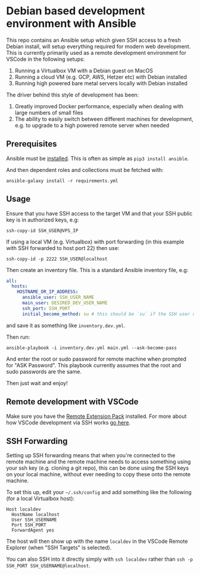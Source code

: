 # Debian based development environment with Ansible

This repo contains an Ansible setup which given SSH access to a fresh Debian install, will setup everything required for modern web development. This is currently primarily used as a remote development environment for VSCode in the following setups:

1. Running a Virtualbox VM with a Debian guest on MacOS
1. Running a cloud VM (e.g. GCP, AWS, Hetzer etc) with Debian installed
1. Running high powered bare metal servers locally with Debian installed

The driver behind this style of development has been:

1. Greatly improved Docker performance, especially when dealing with large numbers of small files
1. The ability to easily switch between different machines for development, e.g. to upgrade to a high powered remote server when needed

## Prerequisites

Ansible must be [installed](https://docs.ansible.com/ansible/latest/installation_guide/intro_installation.html). This is often as simple as `pip3 install ansible`.

And then dependent roles and collections must be fetched with:

```
ansible-galaxy install -r requirements.yml
```

## Usage

Ensure that you have SSH access to the target VM and that your SSH public key is in authorized keys, e.g:

```
ssh-copy-id SSH_USER@VPS_IP
```

If using a local VM (e.g. Virtualbox) with port forwarding (in this example with SSH forwarded to host port 22) then use:

```
ssh-copy-id -p 2222 SSH_USER@localhost
```

Then create an inventory file. This is a standard Ansible inventory file, e.g:

```yml
all:
  hosts:
    HOSTNAME_OR_IP_ADDRESS:
      ansible_user: SSH_USER_NAME
      main_user: DESIRED_DEV_USER_NAME
      ssh_port: SSH_PORT
      initial_become_method: su # this should be `su` if the SSH user does not, by default have sudo access, otherwise this should be `sudo`
```

and save it as something like `inventory.dev.yml`.

Then run:

```
ansible-playbook -i inventory.dev.yml main.yml --ask-become-pass
```

And enter the root or sudo password for remote machine when prompted for "ASK Password". This playbook currently assumes that the root and sudo passwords are the same.

Then just wait and enjoy!

## Remote development with VSCode

Make sure you have the [Remote Extension Pack](https://marketplace.visualstudio.com/items?itemName=ms-vscode-remote.vscode-remote-extensionpack) installed. For more about how VSCode development via SSH works [go here](https://code.visualstudio.com/docs/remote/ssh).

## SSH Forwarding

Setting up SSH forwarding means that when you're connected to the remote machine and the remote machine needs to access something using your ssh key (e.g. cloning a git repo), this can be done using the SSH keys on your local machine, without ever needing to copy these onto the remote machine.

To set this up, edit your `~/.ssh/config` and add something like the following (for a local Virtualbox host):

```
Host localdev
  HostName localhost
  User SSH_USERNAME
  Port SSH_PORT
  ForwardAgent yes
```

The host will then show up with the name `localdev` in the VSCode Remote Explorer (when "SSH Targets" is selected).

You can also SSH into it directly simply with `ssh localdev` rather than `ssh -p SSH_PORT SSH_USERNAME@localhost`. 